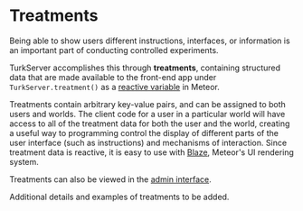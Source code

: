 # Treatments 

Being able to show users different instructions, interfaces, or information is
an important part of conducting controlled experiments. 

TurkServer accomplishes this through **treatments**, containing structured data
that are made available to the front-end app under `TurkServer.treatment()` as a
[reactive variable][rv] in Meteor.

[rv]: http://guide.meteor.com/data-loading.html#stores 
 
Treatments contain arbitrary key-value pairs, and can be assigned to both users
and worlds. The client code for a user in a particular world will have access to
all of the treatment data for both the user and the world, creating a useful way
to programming control the display of different parts of the user interface
(such as instructions) and mechanisms of interaction. Since treatment data is
reactive, it is easy to use with [Blaze], Meteor's UI rendering system.
 
[blaze]: http://guide.meteor.com/blaze.html

Treatments can also be viewed in the [admin interface](admin-console.md).

Additional details and examples of treatments to be added.
